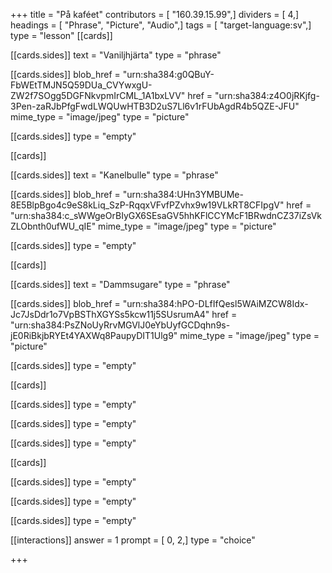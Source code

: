 +++
title = "På kaféet"
contributors = [ "160.39.15.99",]
dividers = [ 4,]
headings = [ "Phrase", "Picture", "Audio",]
tags = [ "target-language:sv",]
type = "lesson"
[[cards]]

[[cards.sides]]
text = "Vaniljhjärta"
type = "phrase"

[[cards.sides]]
blob_href = "urn:sha384:g0QBuY-FbWEtTMJN5Q59DUa_CVYwxgU-ZW2f7SOgg5DGFNkvpmIrCML_1A1bxLVV"
href = "urn:sha384:z4O0jRKjfg-3Pen-zaRJbPfgFwdLWQUwHTB3D2uS7Ll6v1rFUbAgdR4b5QZE-JFU"
mime_type = "image/jpeg"
type = "picture"

[[cards.sides]]
type = "empty"

[[cards]]

[[cards.sides]]
text = "Kanelbulle"
type = "phrase"

[[cards.sides]]
blob_href = "urn:sha384:UHn3YMBUMe-8E5BlpBgo4c9eS8kLiq_SzP-RqqxVFvfPZvhx9w19VLkRT8CFIpgV"
href = "urn:sha384:c_sWWgeOrBIyGX6SEsaGV5hhKFlCCYMcF1BRwdnCZ37iZsVkZLObnth0ufWU_qIE"
mime_type = "image/jpeg"
type = "picture"

[[cards.sides]]
type = "empty"

[[cards]]

[[cards.sides]]
text = "Dammsugare"
type = "phrase"

[[cards.sides]]
blob_href = "urn:sha384:hPO-DLfIfQesl5WAiMZCW8Idx-Jc7JsDdr1o7VpBSThXGYSs5kcw11j5SUsrumA4"
href = "urn:sha384:PsZNoUyRrvMGVlJ0eYbUyfGCDqhn9s-jE0RiBkjbRYEt4YAXWq8PaupyDIT1Ulg9"
mime_type = "image/jpeg"
type = "picture"

[[cards.sides]]
type = "empty"

[[cards]]

[[cards.sides]]
type = "empty"

[[cards.sides]]
type = "empty"

[[cards.sides]]
type = "empty"

[[cards]]

[[cards.sides]]
type = "empty"

[[cards.sides]]
type = "empty"

[[cards.sides]]
type = "empty"

[[interactions]]
answer = 1
prompt = [ 0, 2,]
type = "choice"

+++
